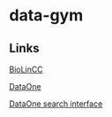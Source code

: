 # data-gym #
 
## Links ##

[BioLinCC](https://biolincc.nhlbi.nih.gov/studies/?s=rank&not_initial=Yes&q=acute+care+&d=name&d=acronym&d=available_resources&d=period&page_size=500&so=name&so=acronym&so=available_resources&so=period)


[DataOne](https://www.dataone.org/investigator-toolkit)

[DataOne search interface ](https://search.dataone.org/data)
